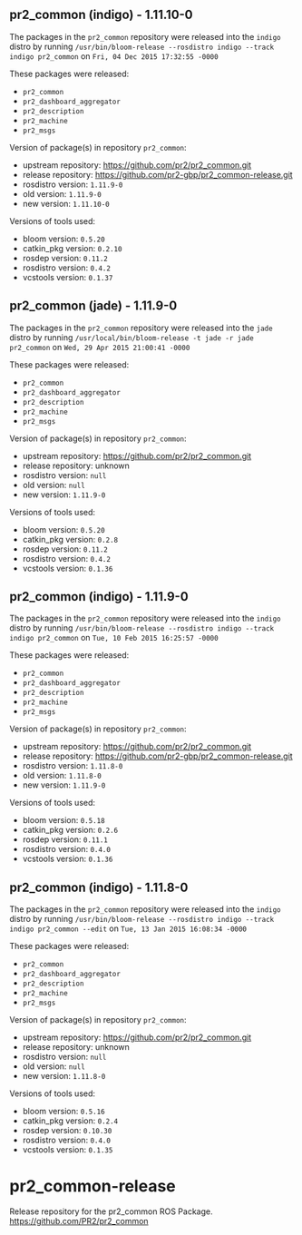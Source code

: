 ## pr2_common (indigo) - 1.11.10-0

The packages in the `pr2_common` repository were released into the `indigo` distro by running `/usr/bin/bloom-release --rosdistro indigo --track indigo pr2_common` on `Fri, 04 Dec 2015 17:32:55 -0000`

These packages were released:
- `pr2_common`
- `pr2_dashboard_aggregator`
- `pr2_description`
- `pr2_machine`
- `pr2_msgs`

Version of package(s) in repository `pr2_common`:
- upstream repository: https://github.com/pr2/pr2_common.git
- release repository: https://github.com/pr2-gbp/pr2_common-release.git
- rosdistro version: `1.11.9-0`
- old version: `1.11.9-0`
- new version: `1.11.10-0`

Versions of tools used:
- bloom version: `0.5.20`
- catkin_pkg version: `0.2.10`
- rosdep version: `0.11.2`
- rosdistro version: `0.4.2`
- vcstools version: `0.1.37`


## pr2_common (jade) - 1.11.9-0

The packages in the `pr2_common` repository were released into the `jade` distro by running `/usr/local/bin/bloom-release -t jade -r jade pr2_common` on `Wed, 29 Apr 2015 21:00:41 -0000`

These packages were released:
- `pr2_common`
- `pr2_dashboard_aggregator`
- `pr2_description`
- `pr2_machine`
- `pr2_msgs`

Version of package(s) in repository `pr2_common`:
- upstream repository: https://github.com/pr2/pr2_common.git
- release repository: unknown
- rosdistro version: `null`
- old version: `null`
- new version: `1.11.9-0`

Versions of tools used:
- bloom version: `0.5.20`
- catkin_pkg version: `0.2.8`
- rosdep version: `0.11.2`
- rosdistro version: `0.4.2`
- vcstools version: `0.1.36`


## pr2_common (indigo) - 1.11.9-0

The packages in the `pr2_common` repository were released into the `indigo` distro by running `/usr/bin/bloom-release --rosdistro indigo --track indigo pr2_common` on `Tue, 10 Feb 2015 16:25:57 -0000`

These packages were released:
- `pr2_common`
- `pr2_dashboard_aggregator`
- `pr2_description`
- `pr2_machine`
- `pr2_msgs`

Version of package(s) in repository `pr2_common`:
- upstream repository: https://github.com/pr2/pr2_common.git
- release repository: https://github.com/pr2-gbp/pr2_common-release.git
- rosdistro version: `1.11.8-0`
- old version: `1.11.8-0`
- new version: `1.11.9-0`

Versions of tools used:
- bloom version: `0.5.18`
- catkin_pkg version: `0.2.6`
- rosdep version: `0.11.1`
- rosdistro version: `0.4.0`
- vcstools version: `0.1.36`


## pr2_common (indigo) - 1.11.8-0

The packages in the `pr2_common` repository were released into the `indigo` distro by running `/usr/bin/bloom-release --rosdistro indigo --track indigo pr2_common --edit` on `Tue, 13 Jan 2015 16:08:34 -0000`

These packages were released:
- `pr2_common`
- `pr2_dashboard_aggregator`
- `pr2_description`
- `pr2_machine`
- `pr2_msgs`

Version of package(s) in repository `pr2_common`:
- upstream repository: https://github.com/pr2/pr2_common.git
- release repository: unknown
- rosdistro version: `null`
- old version: `null`
- new version: `1.11.8-0`

Versions of tools used:
- bloom version: `0.5.16`
- catkin_pkg version: `0.2.4`
- rosdep version: `0.10.30`
- rosdistro version: `0.4.0`
- vcstools version: `0.1.35`


pr2_common-release
==================

Release repository for the pr2_common ROS Package. https://github.com/PR2/pr2_common
